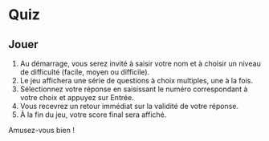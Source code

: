 # Quiz

## Jouer

1. Au démarrage, vous serez invité à saisir votre nom et à choisir un niveau de difficulté (facile, moyen ou difficile).
2. Le jeu affichera une série de questions à choix multiples, une à la fois.
3. Sélectionnez votre réponse en saisissant le numéro correspondant à votre choix et appuyez sur Entrée.
4. Vous recevrez un retour immédiat sur la validité de votre réponse.
5. À la fin du jeu, votre score final sera affiché.

Amusez-vous bien !
